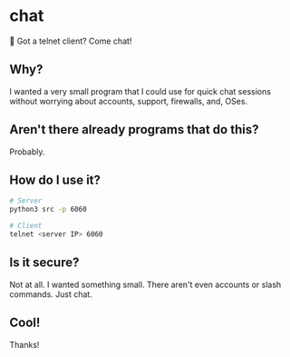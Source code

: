# chat
💬 Got a telnet client? Come chat!

## Why?
I wanted a very small program that I could use for quick chat sessions without worrying about accounts, support, firewalls, and, OSes.

## Aren't there already programs that do this?
Probably. 

## How do I use it?
```sh
# Server
python3 src -p 6060

# Client
telnet <server IP> 6060
```

## Is it secure?
Not at all. I wanted something small. There aren't even accounts or slash commands. Just chat.

## Cool!
Thanks!
